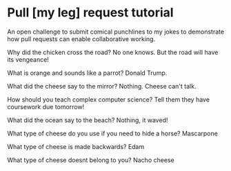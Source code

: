 # Pull [my leg] request tutorial
An open challenge to submit comical punchlines to my jokes to demonstrate how pull requests can enable collaborative working. 

Why did the chicken cross the road? 
No one knows. But the road will have its vengeance!

What is orange and sounds like a parrot? 
Donald Trump.

What did the cheese say to the mirror? 
Nothing. Cheese can't talk.

How should you teach complex computer science? 
Tell them they have coursework due tomorrow!

What did the ocean say to the beach?
Nothing, it waved!

What type of cheese do you use if you need to hide a horse?
Mascarpone

What type of cheese is made backwards?
Edam

What type of cheese doesnt belong to you?
Nacho cheese
